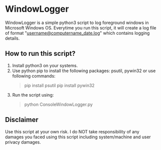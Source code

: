 # WindowLogger
WindowLogger is a simple python3 script to log foreground windows in Microsoft Windows OS. Everytime you run this script, it will create a log file of format "username@computername_date.log" which contains logging details.

## How to run this script?
1) Install python3 on your systems.
2) Use python pip to install the following packages:
    psutil, pywin32 or use following commands:
    > pip install psutil
    > pip install pywin32
3) Run the script using:
   > python ConsoleWindowLogger.py
   
## Disclaimer
Use this script at your own risk. I do NOT take responsibility of any damages you faced using this script including system/machine and user privacy damages.
